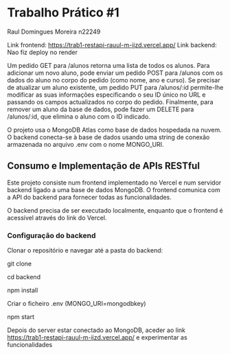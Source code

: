 # Trabalho Prático #1

Raul Domingues Moreira n22249

Link frontend: https://trab1-restapi-rauul-m-ijzd.vercel.app/
Link backend: Nao fiz deploy no render

Um pedido GET para /alunos retorna uma lista de todos os alunos. Para adicionar um novo aluno,  pode enviar um pedido POST para /alunos com os dados do aluno no corpo do pedido (como nome, ano e curso). Se precisar de atualizar um aluno existente, um pedido PUT para /alunos/:id permite-lhe modificar as suas informações especificando o seu ID único no URL e passando os campos actualizados no corpo do pedido. Finalmente, para remover um aluno da base de dados, pode fazer um DELETE para /alunos/:id, que elimina o aluno com o ID indicado.

O projeto usa o MongoDB Atlas como base de dados hospedada na nuvem. O backend conecta-se à base de dados usando uma string de conexão armazenada no arquivo .env com o nome MONGO_URI.

## Consumo e Implementação de APIs RESTful

Este projeto consiste num frontend implementado no Vercel e num servidor backend ligado a uma base de dados MongoDB. O frontend comunica com a API do backend para fornecer todas as funcionalidades.

O backend precisa de ser executado localmente, enquanto que o frontend é acessível através do link do Vercel.

### Configuração do backend

Clonar o repositório e navegar até a pasta do backend:

 git clone <repository-url>

 cd backend

 npm install

 Criar o ficheiro .env (MONGO_URI=mongodbkey)

 npm start

Depois do server estar conectado ao MongoDB, aceder ao link https://trab1-restapi-rauul-m-ijzd.vercel.app/ e experimentar
as funcionalidades